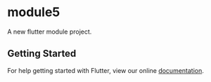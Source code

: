 # module5

A new flutter module project.

## Getting Started

For help getting started with Flutter, view our online
[documentation](https://flutter.dev/).
